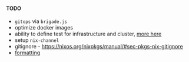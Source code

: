 #### TODO
* `gitops` via `brigade.js`
* optimize docker images
* ability to define test for infrastructure and cluster, [more here](https://nixos.org/~eelco/talks/issre-nov-2010.pdf)
* setup `nix-channel`
* gitignore - https://nixos.org/nixpkgs/manual/#sec-pkgs-nix-gitignore
* [formatting](https://github.com/serokell/nixfmt)
